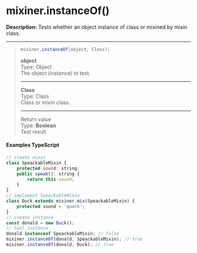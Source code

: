 # mixiner.instanceOf\(\)

**Description:** Tests whether an object instance of class or mixined by mixin class.

---
> ```javascript
> mixiner.instanceOf(object, Class);
> ```
> **object**  
> Type: Object  
> The object (instance) to test.  
> 
> ---
> 
> **Class**  
> Type: Class  
> Class or mixin class.  
> 
> ---
> 
> Return value  
> Type: **Boolean**  
> Test result  

#### Examples TypeScript

```javascript
// create mixin
class SpeackableMixin {
    protected sound: string;
    public speak(): string {
        return this.sound;
    }
}
// implement SpeackableMixin
class Duck extends mixiner.mix(SpeackableMixin) {
    protected sound = 'quack';
}
// create instance
const donald = new Duck();
// test instance
donald instanceof SpeackableMixin; // false
mixiner.instanceOf(donald, SpeackableMixin); // true
mixiner.instanceOf(donald, Duck); // true
```
